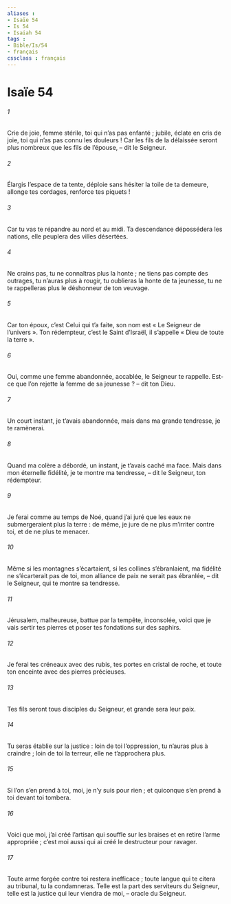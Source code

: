 ```yaml
---
aliases : 
- Isaïe 54
- Is 54
- Isaiah 54
tags : 
- Bible/Is/54
- français
cssclass : français
---
```


# Isaïe 54

###### 1
Crie de joie, femme stérile,
toi qui n’as pas enfanté ;
jubile, éclate en cris de joie,
toi qui n’as pas connu les douleurs !
Car les fils de la délaissée seront plus nombreux
que les fils de l’épouse,
– dit le Seigneur.
###### 2
Élargis l’espace de ta tente,
déploie sans hésiter la toile de ta demeure,
allonge tes cordages, renforce tes piquets !
###### 3
Car tu vas te répandre au nord et au midi.
Ta descendance dépossédera les nations,
elle peuplera des villes désertées.
###### 4
Ne crains pas,
tu ne connaîtras plus la honte ;
ne tiens pas compte des outrages,
tu n’auras plus à rougir,
tu oublieras la honte de ta jeunesse,
tu ne te rappelleras plus le déshonneur de ton veuvage.
###### 5
Car ton époux, c’est Celui qui t’a faite,
son nom est « Le Seigneur de l’univers ».
Ton rédempteur, c’est le Saint d’Israël,
il s’appelle « Dieu de toute la terre ».
###### 6
Oui, comme une femme abandonnée, accablée,
le Seigneur te rappelle.
Est-ce que l’on rejette la femme de sa jeunesse ?
– dit ton Dieu.
###### 7
Un court instant, je t’avais abandonnée,
mais dans ma grande tendresse, je te ramènerai.
###### 8
Quand ma colère a débordé,
un instant, je t’avais caché ma face.
Mais dans mon éternelle fidélité,
je te montre ma tendresse,
– dit le Seigneur, ton rédempteur.
###### 9
Je ferai comme au temps de Noé,
quand j’ai juré que les eaux
ne submergeraient plus la terre :
de même, je jure de ne plus m’irriter contre toi,
et de ne plus te menacer.
###### 10
Même si les montagnes s’écartaient,
si les collines s’ébranlaient,
ma fidélité ne s’écarterait pas de toi,
mon alliance de paix ne serait pas ébranlée,
– dit le Seigneur, qui te montre sa tendresse.
###### 11
Jérusalem, malheureuse,
battue par la tempête, inconsolée,
voici que je vais sertir tes pierres
et poser tes fondations sur des saphirs.
###### 12
Je ferai tes créneaux avec des rubis,
tes portes en cristal de roche,
et toute ton enceinte avec des pierres précieuses.
###### 13
Tes fils seront tous disciples du Seigneur,
et grande sera leur paix.
###### 14
Tu seras établie sur la justice :
loin de toi l’oppression,
tu n’auras plus à craindre ;
loin de toi la terreur,
elle ne t’approchera plus.
###### 15
Si l’on s’en prend à toi,
moi, je n’y suis pour rien ;
et quiconque s’en prend à toi
devant toi tombera.
###### 16
Voici que moi, j’ai créé l’artisan
qui souffle sur les braises
et en retire l’arme appropriée ;
c’est moi aussi qui ai créé le destructeur
pour ravager.
###### 17
Toute arme forgée contre toi
restera inefficace ;
toute langue qui te citera au tribunal,
tu la condamneras.
Telle est la part des serviteurs du Seigneur,
telle est la justice qui leur viendra de moi,
– oracle du Seigneur.
